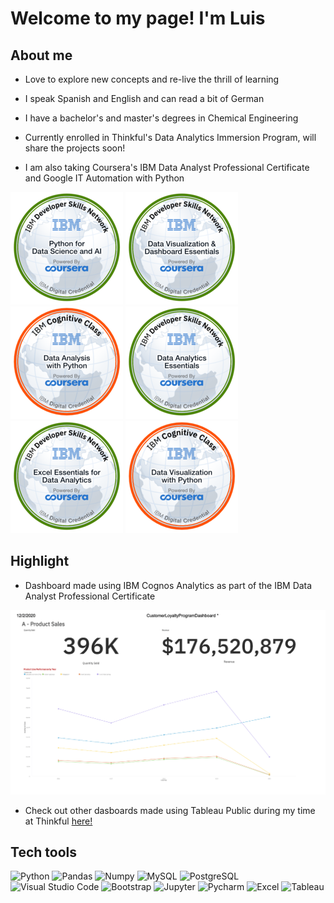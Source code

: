 # Welcome to my page! I'm Luis

## About me

- Love to explore new concepts and re-live the thrill of learning

- I speak Spanish and English and can read a bit of German

- I have a bachelor's and master's degrees in Chemical Engineering

- Currently enrolled in Thinkful's Data Analytics Immersion Program, will share the projects soon!

- I am also taking Coursera's IBM Data Analyst Professional Certificate and Google IT Automation with Python

![IMG](/img/python-for-data-science-and-ai.png)
![IMG](/img/data-visualization-dashboard-essentials.png)
![IMG](/img/Cognitive_Class_-_Data_Analysis_w_Python.png)
![IMG](/img/Data_Analytics_Essentials.png)
![IMG](/img/Excel_Essentials_for_Data_Analytics.png)
![IMG](/img/Data_Visual_w_Python.png)

## Highlight

- Dashboard made using IBM Cognos Analytics as part of the IBM Data Analyst Professional Certificate

![IMG](/img/cognos_dashboard.png)

- Check out other dasboards made using Tableau Public during my time at Thinkful [here!](https://public.tableau.com/profile/luis.ruiz.santiago#!/)

## Tech tools

![Python](https://img.shields.io/badge/-Python-333333?style=flat&logo=python)
![Pandas](https://img.shields.io/badge/-Pandas-333333?style=flat&logo=Pandas&logoColor=007ACC)
![Numpy](https://img.shields.io/badge/-Numpy-333333?style=flat&logo=Numpy&logoColor=007ACC)
![MySQL](https://img.shields.io/badge/-MySQL-333333?style=flat&logo=mysql)
![PostgreSQL](https://img.shields.io/badge/-PostgreSQL-333333?style=flat&logo=PostgreSQL&logoColor=007ACC)
![Visual Studio Code](https://img.shields.io/badge/-Visual%20Studio%20Code-333333?style=flat&logo=visual-studio-code&logoColor=007ACC)
![Bootstrap](https://img.shields.io/badge/-Bootstrap-333333?style=flat&logo=Bootstrap&logoColor=007ACC)
![Jupyter](https://img.shields.io/badge/-Jupyter-333333?style=flat&logo=Jupyter&logoColor=007ACC)
![Pycharm](https://img.shields.io/badge/-Pycharm-333333?style=flat&logo=Pycharm&logoColor=007ACC)
![Excel](https://img.shields.io/badge/-Excel-333333?style=flat&logo=Microsoft-Excel&logoColor=007ACC)
![Tableau](https://img.shields.io/badge/-Tableau-333333?style=flat&logo=Tableau)

